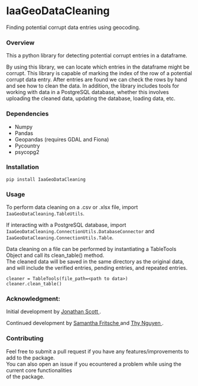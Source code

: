 # IaaGeoDataCleaning
Finding potential corrupt data entries using geocoding.

### Overview
This a python library for detecting potential corrupt entries in a dataframe.

By using this library, we can locate which entries in the dataframe might be corrupt. This library is capable of marking the index of the row of a potential corrupt data entry. After entries are found we can check the rows by hand and see how to clean the data.
 In addition, the library includes tools for working with data in a PostgreSQL database, whether this involves uploading the cleaned data, updating the database, loading data, etc.

### Dependencies

* Numpy
* Pandas
* Geopandas (requires GDAL and Fiona)
* Pycountry
* psycopg2

### Installation
```
pip install IaaGeoDataCleaning

```
### Usage
To perform data cleaning on a .csv or .xlsx file, import ```IaaGeoDataCleaning.TableUtils```.

If interacting with a PostgreSQL database, import ```IaaGeoDataCleaning.ConnectionUtils.DatabaseConnector``` and
```IaaGeoDataCleaning.ConnectionUtils.Table```.

Data cleaning on a file can be performed by instantiating a TableTools Object and call its clean_table() method. \
The cleaned data will be saved in the same directory as the original data, and will include
the verified entries, pending entries, and repeated entries.

```
cleaner = TableTools(file_path=<path to data>)
cleaner.clean_table()

```

### Acknowledgment:

Initial development by  [Jonathan Scott ](https://github.com/lionely/).

Continued development by [Samantha Fritsche ](https://github.com/Sammy-F) and [Thy Nguyen ](https://github.com/thytng).

### Contributing

Feel free to submit a pull request if you have any features/improvements to add to the package. \
You can also open an issue if you ecountered a problem while using the current core functionalities \
of the package.
